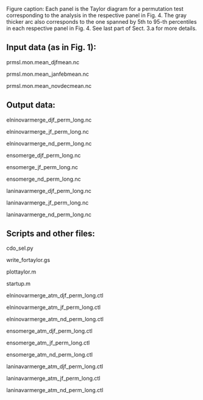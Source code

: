 Figure caption: Each panel is the Taylor diagram for a permutation test corresponding to the analysis in the respective panel in Fig. 4. The gray thicker arc also corresponds to the one spanned by 5th to 95-th percentiles in each respective panel in Fig. 4. See last part of Sect. 3.a for more details.

## Input data (as in Fig. 1):

prmsl.mon.mean_djfmean.nc

prmsl.mon.mean_janfebmean.nc

prmsl.mon.mean_novdecmean.nc

## Output data:

elninovarmerge_djf_perm_long.nc

elninovarmerge_jf_perm_long.nc

elninovarmerge_nd_perm_long.nc

ensomerge_djf_perm_long.nc

ensomerge_jf_perm_long.nc

ensomerge_nd_perm_long.nc

laninavarmerge_djf_perm_long.nc

laninavarmerge_jf_perm_long.nc

laninavarmerge_nd_perm_long.nc

## Scripts and other files:

cdo_sel.py

write_fortaylor.gs

plottaylor.m

startup.m

elninovarmerge_atm_djf_perm_long.ctl

elninovarmerge_atm_jf_perm_long.ctl

elninovarmerge_atm_nd_perm_long.ctl

ensomerge_atm_djf_perm_long.ctl

ensomerge_atm_jf_perm_long.ctl

ensomerge_atm_nd_perm_long.ctl

laninavarmerge_atm_djf_perm_long.ctl

laninavarmerge_atm_jf_perm_long.ctl

laninavarmerge_atm_nd_perm_long.ctl
